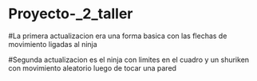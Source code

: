 # Proyecto-_2_taller

#La primera actualizacion era una forma basica con las flechas de movimiento ligadas al ninja

#Segunda actualizacion es el ninja con limites en el cuadro y un shuriken con movimiento aleatorio luego de tocar una pared
